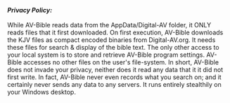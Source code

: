 ***Privacy Policy:***<br/><br/>
While AV-Bible reads data from the AppData/Digital-AV folder, it ONLY reads files that it first downloaded. On first execution, AV-Bible downloads the KJV files as compact encoded binaries from Digital-AV.org. It needs these files for search & display of the bible text. The only other access to your local system is to store and retrieve AV-Bible program settings. AV-Bible accesses no other files on the user's file-system. In short, AV-Bible does not invade your privacy, neither does it read any data that it it did not first write. In fact, AV-Bible never even records what you search on; and it certainly never sends any data to any servers. It runs entirely stealthily on your Windows desktop.

